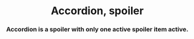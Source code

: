 <h1 align="center">Accordion, spoiler</h1>
<h3 align="center">Accordion is a spoiler with only one active spoiler item active. </h3>